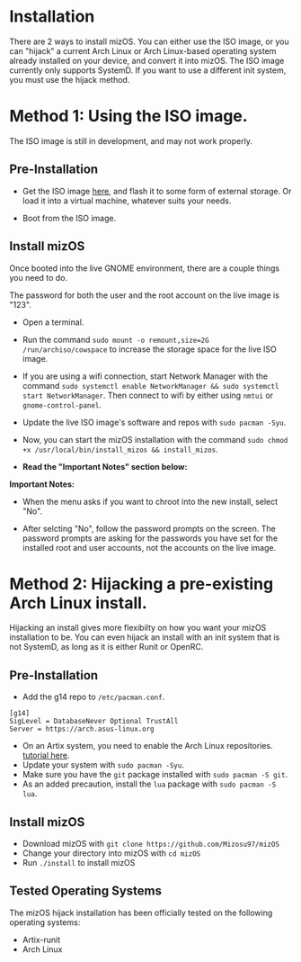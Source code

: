 # Installation

There are 2 ways to install mizOS. You can either use the ISO image, or you can "hijack" a current Arch Linux or Arch Linux-based operating system already installed on your device, and convert it into mizOS.                                                                             The ISO image currently only supports SystemD. If you want to use a different init system, you must use the hijack method.

# Method 1: Using the ISO image.

The ISO image is still in development, and may not work properly.

## Pre-Installation

- Get the ISO image [here](https://github.com/Mizosu97/mizos_iso), and flash it to some form of external storage. Or load it into a virtual machine, whatever suits your needs.

- Boot from the ISO image.

## Install mizOS

Once booted into the live GNOME environment, there are a couple things you need to do.

The password for both the user and the root account on the live image is "123".

- Open a terminal.

- Run the command `sudo mount -o remount,size=2G /run/archiso/cowspace` to increase the storage space for the live ISO image.

- If you are using a wifi connection, start Network Manager with the command `sudo systemctl enable NetworkManager && sudo systemctl start NetworkManager`. Then connect to wifi by either using `nmtui` or `gnome-control-panel`.

- Update the live ISO image's software and repos with `sudo pacman -Syu`.

- Now, you can start the mizOS installation with the command `sudo chmod +x /usr/local/bin/install_mizos && install_mizos`.

- **Read the "Important Notes" section below:**

**Important Notes:**
- When the menu asks if you want to chroot into the new install, select "No".

- After selcting "No", follow the password prompts on the screen. The password prompts are asking for the passwords you have set for the installed root and user accounts, not the accounts on the live image.

# Method 2: Hijacking a pre-existing Arch Linux install.
Hijacking an install gives more flexibilty on how you want your mizOS installation to be. You can even hijack an install with an init system that is not SystemD, as long as it is either Runit or OpenRC.

## Pre-Installation

- Add the g14 repo to `/etc/pacman.conf`.

```
[g14]
SigLevel = DatabaseNever Optional TrustAll
Server = https://arch.asus-linux.org
```

- On an Artix system, you need to enable the Arch Linux repositories. [tutorial here](https://wiki.artixlinux.org/Main/Repositories).
- Update your system with `sudo pacman -Syu`.
- Make sure you have the `git` package installed with `sudo pacman -S git`.
- As an added precaution, install the `lua` package with `sudo pacman -S lua`.

## Install mizOS

- Download mizOS with `git clone https://github.com/Mizosu97/mizOS`
- Change your directory into mizOS with `cd mizOS`
- Run `./install` to install mizOS

## Tested Operating Systems

The mizOS hijack installation has been officially tested on the following operating systems:

- Artix-runit
- Arch Linux
